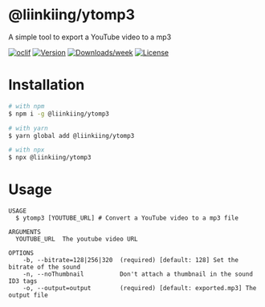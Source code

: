 @liinkiing/ytomp3
======

A simple tool to export a YouTube video to a mp3

[![oclif](https://img.shields.io/badge/cli-oclif-brightgreen.svg)](https://oclif.io)
[![Version](https://img.shields.io/npm/v/@liinkiing/ytomp3.svg)](https://npmjs.org/package/@liinkiing/ytomp3)
[![Downloads/week](https://img.shields.io/npm/dw/@liinkiing/ytomp3.svg)](https://npmjs.org/package/@liinkiing/ytomp3)
[![License](https://img.shields.io/npm/l/@liinkiing/ytomp3.svg)](https://github.com/Liinkiing/@liinkiing/ytomp3/blob/master/package.json)

# Installation
```bash
# with npm
$ npm i -g @liinkiing/ytomp3

# with yarn
$ yarn global add @liinkiing/ytomp3

# with npx
$ npx @liinkiing/ytomp3
```

# Usage
```
USAGE
  $ ytomp3 [YOUTUBE_URL] # Convert a YouTube video to a mp3 file

ARGUMENTS
  YOUTUBE_URL  The youtube video URL

OPTIONS
    -b, --bitrate=128|256|320  (required) [default: 128] Set the bitrate of the sound
    -n, --noThumbnail          Don't attach a thumbnail in the sound ID3 tags
    -o, --output=output        (required) [default: exported.mp3] The output file
```
